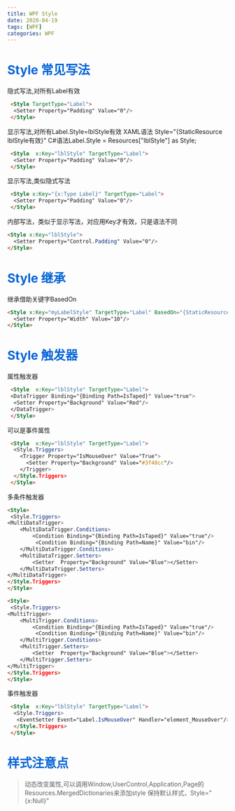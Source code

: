 ```yaml
---
title: WPF Style 
date: 2020-04-19
tags: [WPF]
categories: WPF
---
```

<!-- more -->
# <span style="color:#0366d6;">Style 常见写法</span>
隐式写法,对所有Label有效
``` Html
 <Style TargetType="Label">
  <Setter Property="Padding" Value="0"/>
 </Style>
```
显示写法,对所有Label.Style=lblStyle有效
XAML语法 Style="{StaticResource lblStyle有效}"
C#语法Label.Style = Resources["lblStyle"] as Style;
``` Html
 <Style  x:Key="lblStyle" TargetType="Label">
  <Setter Property="Padding" Value="0"/>
 </Style>
```
显示写法,类似隐式写法
``` Html
 <Style x:Key="{x:Type Label}" TargetType="Label">
  <Setter Property="Padding" Value="0"/>
 </Style>
```

内部写法，类似于显示写法，对应用Key才有效，只是语法不同
``` Html
<Style x:Key="lblStyle">
  <Setter Property="Control.Padding" Value="0"/>
</Style>
```
# <span style="color:#0366d6;">Style 继承</span>
继承借助关键字BasedOn
``` Html
<Style x:Key="myLabelStyle" TargetType="Label" BasedOn="{StaticResource lblStyle}">
  <Setter Property="Width" Value="10"/>
</Style>
```

# <span style="color:#0366d6;">Style 触发器</span>
属性触发器
``` Html
 <Style  x:Key="lblStyle" TargetType="Label">
 <DataTrigger Binding="{Binding Path=IsTaped}" Value="true">
  <Setter Property="Background" Value="Red"/>
 </DataTrigger>
 </Style>
```
可以是事件属性
``` Html
 <Style  x:Key="lblStyle" TargetType="Label">
  <Style.Triggers>
    <Trigger Property="IsMouseOver" Value="True">
      <Setter Property="Background" Value="#3f48cc"/>                 
    </Trigger>
  </Style.Triggers>
 </Style>
```
多条件触发器
``` Html
<Style>
 <Style.Triggers>
<MultiDataTrigger>
    <MultiDataTrigger.Conditions>
        <Condition Binding="{Binding Path=IsTaped}" Value="true"/>
         <Condition Binding="{Binding Path=Name}" Value="bin"/>
    </MultiDataTrigger.Conditions>
    <MultiDataTrigger.Setters>
        <Setter  Property="Background" Value="Blue"></Setter>
    </MultiDataTrigger.Setters>
</MultiDataTrigger>              
</Style.Triggers>
</Style>
```
``` Html
<Style>
 <Style.Triggers>
<MultiTrigger>
    <MultiTrigger.Conditions>
        <Condition Binding="{Binding Path=IsTaped}" Value="true"/>
         <Condition Binding="{Binding Path=Name}" Value="bin"/>
    </MultiTrigger.Conditions>
    <MultiTrigger.Setters>
        <Setter  Property="Background" Value="Blue"></Setter>
    </MultiTrigger.Setters>
</MultiTrigger>              
</Style.Triggers>
</Style>
```
事件触发器
``` Html
 <Style  x:Key="lblStyle" TargetType="Label">
  <Style.Triggers>
   <EventSetter Event="Label.IsMouseOver" Handler="element_MouseOver"/>   
  </Style.Triggers>
 </Style>
```
# <span style="color:#0366d6;">样式注意点</span>
>动态改变属性,可以调用Window,UserControl,Application,Page的 Resources.MergedDictionaries来添加style
>保持默认样式，Style="{x:Null}"
